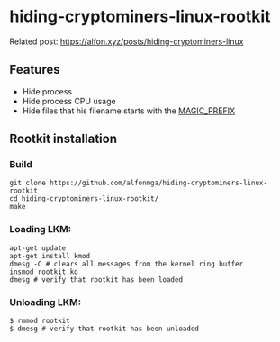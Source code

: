 # hiding-cryptominers-linux-rootkit

Related post: https://alfon.xyz/posts/hiding-cryptominers-linux

## Features

- Hide process
- Hide process CPU usage
- Hide files that his filename starts with the [MAGIC_PREFIX](https://github.com/alfonmga/hiding-cryptominers-linux-rootkit/blob/master/main.h#L8)

## Rootkit installation

### Build

```shell
git clone https://github.com/alfonmga/hiding-cryptominers-linux-rootkit
cd hiding-cryptominers-linux-rootkit/
make
```

### Loading LKM:

```shell
apt-get update
apt-get install kmod
dmesg -C # clears all messages from the kernel ring buffer
insmod rootkit.ko
dmesg # verify that rootkit has been loaded
```

### Unloading LKM:

```shell
$ rmmod rootkit
$ dmesg # verify that rootkit has been unloaded
```
